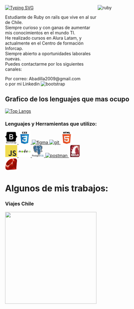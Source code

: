 <img src="https://github.com/DarkYusu/DarkYusu/assets/110235824/1cc26c0f-cc4f-46eb-a551-63ce6548a1cc" alt="ruby" width="200" height="240" align="right" />
<a href="https://git.io/typing-svg"><img src="https://readme-typing-svg.demolab.com?font=Fira+Code&size=25&pause=1000&color=34DC5F&width=387&height=40&lines=Hola%2C+soy+Antonio+Badilla" alt="Typing SVG" /></a>
<p>Estudiante de Ruby on rails que vive en al sur de Chile.<br>
Siempre curioso y con ganas de aumentar mis conocimientos en el mundo TI.<br>
He realizado cursos en Alura Latam, y actualmente en el Centro de formación Inforcap. <br>
Siempre abierto a oportunidades laborales nuevas.<br>
Puedes contactarme por los siguientes canales:</p>

<p>Por correo: Abadilla2009@gmail.com <br>
o por mi Linkedin <img src="https://github.com/DarkYusu/DarkYusu/assets/110235824/70b32d2b-3f8a-4b6b-997a-f76058cce117" alt="bootstrap" width="40" height="40"/></p>



<h2>Grafico de los lenguajes que mas ocupo</h2>

[![Top Langs](https://github-readme-stats.vercel.app/api/top-langs/?username=DarkYusu&theme=dark)](https://github.com/anuraghazra/github-readme-stats)

<h3 align="left">Lenguajes y Herramientas que utilizo:</h3>
<p align="left">
<a href="https://getbootstrap.com" target="_blank" rel="noreferrer"> <img src="https://raw.githubusercontent.com/devicons/devicon/master/icons/bootstrap/bootstrap-plain-wordmark.svg" alt="bootstrap" width="40" height="40"/> </a>
<a href="https://www.w3schools.com/css/" target="_blank" rel="noreferrer"> <img src="https://raw.githubusercontent.com/devicons/devicon/master/icons/css3/css3-original-wordmark.svg" alt="css3" width="40" height="40"/> </a> 
<a href="https://www.figma.com/" target="_blank" rel="noreferrer"> <img src="https://www.vectorlogo.zone/logos/figma/figma-icon.svg" alt="figma" width="40" height="40"/> </a> 
<a href="https://git-scm.com/" target="_blank" rel="noreferrer"> <img src="https://www.vectorlogo.zone/logos/git-scm/git-scm-icon.svg" alt="git" width="40" height="40"/> </a> 
<a href="https://www.w3.org/html/" target="_blank" rel="noreferrer"> <img src="https://raw.githubusercontent.com/devicons/devicon/master/icons/html5/html5-original-wordmark.svg" alt="html5" width="40" height="40"/></a> 
  <br>
<a href="https://developer.mozilla.org/en-US/docs/Web/JavaScript" target="_blank" rel="noreferrer"> <img src="https://raw.githubusercontent.com/devicons/devicon/master/icons/javascript/javascript-original.svg" alt="javascript" width="40" height="40"/> </a> 
<a href="https://nodejs.org" target="_blank" rel="noreferrer"> <img src="https://raw.githubusercontent.com/devicons/devicon/master/icons/nodejs/nodejs-original-wordmark.svg" alt="nodejs" width="40" height="40"/> </a> 
<a href="https://www.postgresql.org" target="_blank" rel="noreferrer"> <img src="https://raw.githubusercontent.com/devicons/devicon/master/icons/postgresql/postgresql-original-wordmark.svg" alt="postgresql" width="40" height="40"/> </a> 
<a href="https://postman.com" target="_blank" rel="noreferrer"> <img src="https://www.vectorlogo.zone/logos/getpostman/getpostman-icon.svg" alt="postman" width="40" height="40"/> </a> 
<a href="https://rubyonrails.org" target="_blank" rel="noreferrer"> <img src="https://raw.githubusercontent.com/devicons/devicon/master/icons/rails/rails-original-wordmark.svg" alt="rails" width="40" height="40"/> </a> 
  <br>
<a href="https://www.ruby-lang.org/en/" target="_blank" rel="noreferrer"> <img src="https://raw.githubusercontent.com/devicons/devicon/master/icons/ruby/ruby-original.svg" alt="ruby" width="40" height="40"/> </a> </p>

<h1>Algunos de mis trabajos:</h1>

<h3>Viajes Chile</h3>
<a href="https://darkyusu.github.io/desafio_Viajes-Chile_Antonio-Badilla" target="_blank" rel="noreferrer"> <img src="https://github.com/DarkYusu/DarkYusu/assets/110235824/fb920df7-7ed1-4854-9d11-6437d19cdf40" width="300" height="300"> </a>
